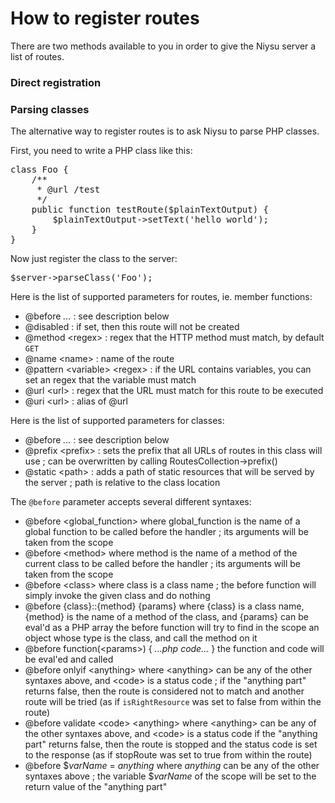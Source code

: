How to register routes
======================

<p>There are two methods available to you in order to give the Niysu server a list of routes.</p>

<h3>Direct registration</h3>

<p></p>

<h3>Parsing classes</h3>

<p>The alternative way to register routes is to ask Niysu to parse PHP classes.</p>

<p>First, you need to write a PHP class like this:</p>

<pre class="brush: php">
class Foo {
	/**
	 * @url /test
	 */
	public function testRoute($plainTextOutput) {
		$plainTextOutput->setText('hello world');
	}
}
</pre>

<p>Now just register the class to the server:</p>

<pre class="brush: php">
$server->parseClass('Foo');
</pre>

<p>Here is the list of supported parameters for routes, ie. member functions:</p>
<ul>
<li>@before <em>...</em> : see description below</li>
<li>@disabled : if set, then this route will not be created</li>
<li>@method &lt;regex&gt; : regex that the HTTP method must match, by default <code>GET</code></li>
<li>@name &lt;name&gt; : name of the route</li>
<li>@pattern &lt;variable&gt; &lt;regex&gt; : if the URL contains variables, you can set an regex that the variable must match</li>
<li>@url &lt;url&gt; : regex that the URL must match for this route to be executed</li>
<li>@uri &lt;url&gt; : alias of @url</li>
</ul>

<p>Here is the list of supported parameters for classes:</p>
<ul>
<li>@before <em>...</em> : see description below</li>
<li>@prefix &lt;prefix&gt; : sets the prefix that all URLs of routes in this class will use ; can be overwritten by calling RoutesCollection->prefix()</li>
<li>@static &lt;path&gt; : adds a path of static resources that will be served by the server ; path is relative to the class location</li>
</ul>

<p>The <code>@before</code> parameter accepts several different syntaxes:</p>
<ul><li>@before &lt;global_function&gt; where global_function is the name of a global function to be called before the handler ; its arguments will be taken from the scope</li>
<li>@before &lt;method&gt; where method is the name of a method of the current class to be called before the handler ; its arguments will be taken from the scope</li>
<li>@before &lt;class&gt; where class is a class name ; the before function will simply invoke the given class and do nothing</li>
<li>@before {class}::{method} {params}
where {class} is a class name, {method} is the name of a method of the class, and {params} can be eval'd as a PHP array
the before function will try to find in the scope an object whose type is the class, and call the method on it</li>
<li>@before function(&lt;params&gt;) { <em>...php code...</em> } the function and code will be eval'ed and called</li>
<li>@before onlyif &lt;anything&gt; where &lt;anything&gt; can be any of the other syntaxes above, and &lt;code&gt; is a status code ; if the "anything part" returns false, then the route is considered not to match and another route will be tried (as if <code>isRightResource</code> was set to false from within the route)</li>
<li>@before validate &lt;code&gt; &lt;anything&gt; where &lt;anything&gt; can be any of the other syntaxes above, and &lt;code&gt; is a status code if the "anything part" returns false, then the route is stopped and the status code is set to the response (as if stopRoute was set to true from within the route)</li>
<li>@before $<em>varName</em> = <em>anything</em> where <em>anything</em> can be any of the other syntaxes above ; the variable $<em>varName</em> of the scope will be set to the return value of the "anything part"</li>
</ul>
